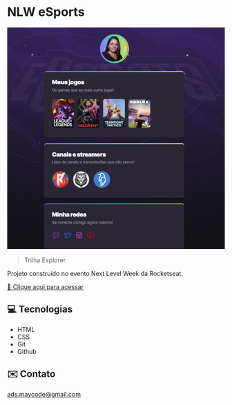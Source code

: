 # NLW eSports 

![preview](./.github/preview.png)

>Trilha Explorer


Projeto construído no evento Next Level Week da Rocketseat.

[🔗 Clique aqui para acessar](https://amandadamasceno.github.io/nlw-esports-explorer/)


##  💻 Tecnologias  

- HTML
- CSS
- Git
- Github

## ✉️ Contato
ads.maycode@gmail.com